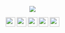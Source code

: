 <p align="center">
 <img src="https://i.imgur.com/1zlRdzr.gif"/>
</p>
<p align="center">
  <img src="https://img.shields.io/badge/git%20-232d48.svg?&style=for-the-badge&logo=git&logoColor=4ebcf0" height="25"/>
  <img src="https://img.shields.io/badge/javascript%20-232d48.svg?&style=for-the-badge&logo=javascript&logoColor=4ebcf0" height="25"/> 
  <img src="https://img.shields.io/badge/react%20-232d48.svg?&style=for-the-badge&logo=react&logoColor=4ebcf0" height="25"/>
  <img src="https://img.shields.io/badge/postgresql%20-232d48.svg?&style=for-the-badge&logo=postgresql&logoColor=4ebcf0" height="25"/>
  <img src="https://img.shields.io/badge/typescript%20-232d48.svg?&style=for-the-badge&logo=typescript&logoColor=4ebcf0" height="25"/>
</p>
